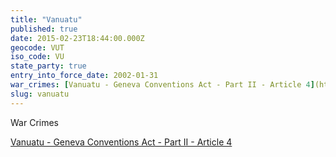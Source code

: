 ```yaml
---
title: "Vanuatu"
published: true
date: 2015-02-23T18:44:00.000Z
geocode: VUT
iso_code: VU
state_party: true
entry_into_force_date: 2002-01-31
war_crimes: [Vanuatu - Geneva Conventions Act - Part II - Article 4](https://iccdb.hrlc.net/data/doc/839/keyword/145/)
slug: vanuatu
---
```

War Crimes

[Vanuatu - Geneva Conventions Act - Part II - Article 4](https://iccdb.hrlc.net/data/doc/839/keyword/145/)

